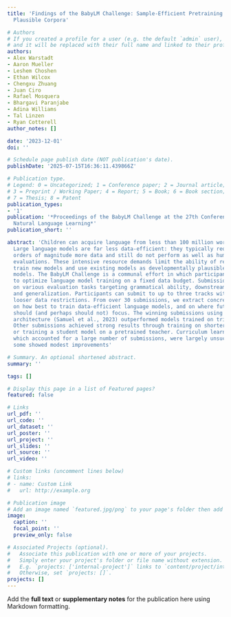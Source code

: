 ```yaml
---
title: 'Findings of the BabyLM Challenge: Sample-Efficient Pretraining on Developmentally
  Plausible Corpora'

# Authors
# If you created a profile for a user (e.g. the default `admin` user), write the username (folder name) here
# and it will be replaced with their full name and linked to their profile.
authors:
- Alex Warstadt
- Aaron Mueller
- Leshem Choshen
- Ethan Wilcox
- Chengxu Zhuang
- Juan Ciro
- Rafael Mosquera
- Bhargavi Paranjabe
- Adina Williams
- Tal Linzen
- Ryan Cotterell
author_notes: []

date: '2023-12-01'
doi: ''

# Schedule page publish date (NOT publication's date).
publishDate: '2025-07-15T16:36:11.439866Z'

# Publication type.
# Legend: 0 = Uncategorized; 1 = Conference paper; 2 = Journal article;
# 3 = Preprint / Working Paper; 4 = Report; 5 = Book; 6 = Book section;
# 7 = Thesis; 8 = Patent
publication_types:
- '1'
publication: '*Proceedings of the BabyLM Challenge at the 27th Conference on Computational
  Natural Language Learning*'
publication_short: ''

abstract: 'Children can acquire language from less than 100 million words of input.
  Large language models are far less data-efficient: they typically require 3 or 4
  orders of magnitude more data and still do not perform as well as humans on many
  evaluations. These intensive resource demands limit the ability of researchers to
  train new models and use existing models as developmentally plausible cognitive
  models. The BabyLM Challenge is a communal effort in which participants compete
  to optimize language model training on a fixed data budget. Submissions are compared
  on various evaluation tasks targeting grammatical ability, downstream task performance,
  and generalization. Participants can submit to up to three tracks with progressively
  looser data restrictions. From over 30 submissions, we extract concrete recommendations
  on how best to train data-efficient language models, and on where future efforts
  should (and perhaps should not) focus. The winning submissions using the LTG-BERT
  architecture (Samuel et al., 2023) outperformed models trained on trillions of words.
  Other submissions achieved strong results through training on shorter input sequences
  or training a student model on a pretrained teacher. Curriculum learning attempts,
  which accounted for a large number of submissions, were largely unsuccessful, though
  some showed modest improvements'

# Summary. An optional shortened abstract.
summary: ''

tags: []

# Display this page in a list of Featured pages?
featured: false

# Links
url_pdf: ''
url_code: ''
url_dataset: ''
url_poster: ''
url_project: ''
url_slides: ''
url_source: ''
url_video: ''

# Custom links (uncomment lines below)
# links:
# - name: Custom Link
#   url: http://example.org

# Publication image
# Add an image named `featured.jpg/png` to your page's folder then add a caption below.
image:
  caption: ''
  focal_point: ''
  preview_only: false

# Associated Projects (optional).
#   Associate this publication with one or more of your projects.
#   Simply enter your project's folder or file name without extension.
#   E.g. `projects: ['internal-project']` links to `content/project/internal-project/index.md`.
#   Otherwise, set `projects: []`.
projects: []
---
```


Add the **full text** or **supplementary notes** for the publication here using Markdown formatting.
